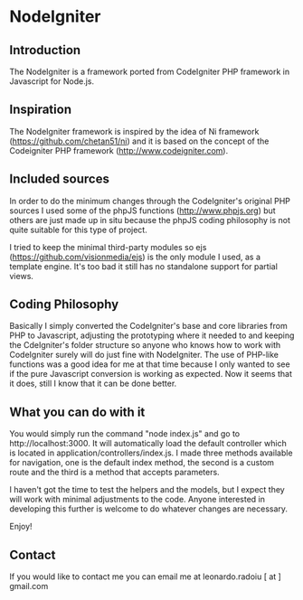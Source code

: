 NodeIgniter
===========

Introduction
------------

The NodeIgniter is a framework ported from CodeIgniter PHP framework in Javascript for Node.js.

Inspiration
-----------

The NodeIgniter framework is inspired by the idea of Ni framework (https://github.com/chetan51/ni) and 
it is based on the concept of the Codeigniter PHP framework (http://www.codeigniter.com).

Included sources
----------------

In order to do the minimum changes through the CodeIgniter's original PHP sources I used some of the phpJS 
functions (http://www.phpjs.org) but others are just made up in situ because the phpJS coding philosophy 
is not quite suitable for this type of project.

I tried to keep the minimal third-party modules so ejs (https://github.com/visionmedia/ejs) is the only 
module I used, as a template engine. It's too bad it still has no standalone support for partial views. 

Coding Philosophy
-----------------

Basically I simply converted the CodeIgniter's base and core libraries from PHP to Javascript, adjusting 
the prototyping where it needed to and keeping the CdeIgniter's folder structure so anyone who knows how 
to work with CodeIgniter surely will do just fine with NodeIgniter. The use of PHP-like functions was a 
good idea for me at that time because I only wanted to see if the pure Javascript conversion is working 
as expected. Now it seems that it does, still I know that it can be done better.

What you can do with it
-----------------------

You would simply run the command "node index.js" and go to http://localhost:3000. It will automatically 
load the default controller which is located in application/controllers/index.js. I made three methods 
available for navigation, one is the default index method, the second is a custom route and the third is 
a method that accepts parameters.

I haven't got the time to test the helpers and the models, but I expect they will work with minimal 
adjustments to the code. Anyone interested in developing this further is welcome to do whatever changes 
are necessary.

Enjoy!

Contact
-------
If you would like to contact me you can email me at leonardo.radoiu [ at ] gmail.com
